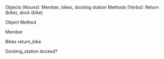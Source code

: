 Objects (Nouns): Member, bikes, docking station
Methods (Verbs): Return (bike), dock (bike)

Object 				Method

Member

Bikes				return_bike

Docking_station			docked?

